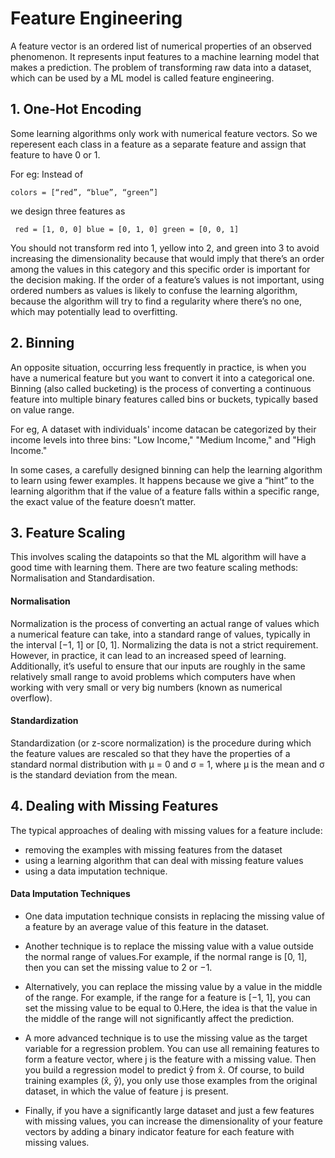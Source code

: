 # Feature Engineering
A feature vector is an ordered list of numerical properties of an observed phenomenon. It represents input features to a machine learning model that makes a prediction. The problem of transforming raw data into a dataset, which can be used by a ML model is called feature engineering.

## 1. One-Hot Encoding
Some learning algorithms only work with numerical feature vectors. So we reperesent each class in  a feature as a separate feature and assign that feature to have 0 or 1.

For eg: Instead of

``` colors = [“red”, “blue”, “green”] ```

we design three features as

``` red = [1, 0, 0] blue = [0, 1, 0] green = [0, 0, 1]```

You should not transform red into 1, yellow into 2, and green into 3 to avoid increasing the dimensionality because that would imply that there’s an order among the values in this category and this specific order is important for the decision making. If the order of a feature’s values is not important, using ordered numbers as values is likely to confuse the learning algorithm, because the algorithm will try to find a regularity where there’s no one, which may potentially lead to overfitting.

## 2. Binning
An opposite situation, occurring less frequently in practice, is when you have a numerical feature but you want to convert it into a categorical one. Binning (also called bucketing) is the process of converting a continuous feature into multiple binary features called bins or buckets, typically based on value range.

For eg, A dataset with individuals' income datacan be categorized by their income levels into three bins: "Low Income," "Medium Income," and "High Income."

In some cases, a carefully designed binning can help the learning algorithm to learn using fewer examples. It happens because we give a “hint” to the learning algorithm that if the value of a feature falls within a specific range, the exact value of the feature doesn’t matter.

## 3. Feature Scaling
This involves scaling the datapoints so that the ML algorithm will have a good time with learning them. There are two feature scaling methods: Normalisation and Standardisation.

#### Normalisation
Normalization is the process of converting an actual range of values which a numerical feature can take, into a standard range of values, typically in the interval [−1, 1] or [0, 1]. Normalizing the data is not a strict requirement. However, in practice, it can lead to an increased speed of learning. Additionally, it’s useful to ensure that our inputs are roughly in the same relatively small range to avoid problems which computers have when working with very small or very big numbers (known as numerical overflow).

#### Standardization
Standardization (or z-score normalization) is the procedure during which the feature values are rescaled so that they have the properties of a standard normal distribution with µ = 0 and σ = 1, where µ is the mean and σ is the standard deviation from the mean.

## 4. Dealing with Missing Features
The typical approaches of dealing with missing values for a feature include:
- removing the examples with missing features from the dataset
- using a learning algorithm that can deal with missing feature values 
- using a data imputation technique.

#### Data Imputation Techniques
- One data imputation technique consists in replacing the missing value of a feature by an average value of this feature in the dataset.

- Another technique is to replace the missing value with a value outside the normal range of values.For example, if the normal range is [0, 1], then you can set the missing value to 2 or −1.
  
- Alternatively, you can replace the missing value by a value in the middle of the range. For example, if the range for a feature is [−1, 1], you can set the missing value to be equal to 0.Here, the idea is that the value in the middle of the range will not significantly affect the prediction.
  
- A more advanced technique is to use the missing value as the target variable for a regression problem. You can use all remaining features to form a feature vector, where j is the feature with a missing value. Then you build a regression model to predict ŷ from x̂. Of course, to build training examples (x̂, ŷ), you only use those examples from the original dataset, in which the value of feature j is present.
  
- Finally, if you have a significantly large dataset and just a few features with missing values, you can increase the dimensionality of your feature vectors by adding a binary indicator feature for each feature with missing values.


